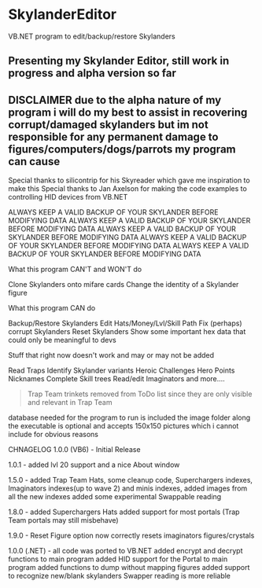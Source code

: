 # SkylanderEditor
VB.NET program to edit/backup/restore Skylanders

Presenting my Skylander Editor, still work in progress and alpha version so far
-----------------------------------------------------------------------------------------
DISCLAIMER
due to the alpha nature of my program i will do my best to assist in recovering corrupt/damaged skylanders
but im not responsible for any permanent damage to figures/computers/dogs/parrots my program can cause
-----------------------------------------------------------------------------------------

Special thanks to silicontrip for his Skyreader which gave me inspiration to make this
Special thanks to Jan Axelson for making the code examples to controlling HID devices from VB.NET


ALWAYS KEEP A VALID BACKUP OF YOUR SKYLANDER BEFORE MODIFYING DATA
ALWAYS KEEP A VALID BACKUP OF YOUR SKYLANDER BEFORE MODIFYING DATA
ALWAYS KEEP A VALID BACKUP OF YOUR SKYLANDER BEFORE MODIFYING DATA
ALWAYS KEEP A VALID BACKUP OF YOUR SKYLANDER BEFORE MODIFYING DATA
ALWAYS KEEP A VALID BACKUP OF YOUR SKYLANDER BEFORE MODIFYING DATA



What this program CAN'T and WON'T do

Clone Skylanders onto mifare cards
Change the identity of a Skylander figure



What this program CAN do

Backup/Restore Skylanders
Edit Hats/Money/Lvl/Skill Path
Fix (perhaps) corrupt Skylanders
Reset Skylanders
Show some important hex data that could only be meaningful to devs



Stuff that right now doesn't work and may or may not be added

Read Traps
Identify Skylander variants
Heroic Challenges
Hero Points
Nicknames
Complete Skill trees
Read/edit Imaginators
and more....

>Trap Team trinkets removed from ToDo list since they are only visible and relevant in Trap Team

database needed for the program to run is included
the image folder along the executable is optional and accepts 150x150 pictures which i cannot include for obvious reasons



CHNAGELOG
1.0.0 (VB6) - Initial Release

1.0.1 - added lvl 20 support and a nice About window

1.5.0 - added Trap Team Hats, some cleanup code, Superchargers indexes, Imaginators indexes(up to wave 2) and 
  minis indexes,
	added images from all the new indexes
	added some experimental Swappable reading

1.8.0 - added Superchargers Hats
	added support for most portals (Trap Team portals may still misbehave)


1.9.0 - Reset Figure option now correctly resets imaginators figures/crystals


1.0.0 (.NET) - all code was ported to VB.NET
	       added encrypt and decrypt functions to main program
	       added HID support for the Portal to main program
	       added functions to dump without mapping figures
	       added support to recognize new/blank skylanders
	       Swapper reading is more reliable
		
